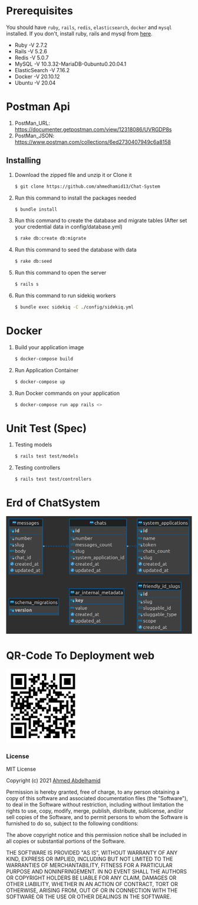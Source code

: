 # Prerequisites

You should have `ruby`, `rails`, `redis`, `elasticsearch`, `docker` and `mysql` installed. If you don't, install ruby, rails and mysql from [here](https://gorails.com/setup/ubuntu/20.04).

- Ruby -V 2.7.2
- Rails -V 5.2.6
- Redis -V 5.0.7
- MySQL -V 10.3.32-MariaDB-0ubuntu0.20.04.1
- ElasticSearch -V 7.16.2
- Docker -V 20.10.12
- Ubuntu -V 20.04

# Postman Api

1. PostMan_URL: https://documenter.getpostman.com/view/12318086/UVRGDP8s
2. PostMan_JSON: https://www.postman.com/collections/6ed2730407949c6a8158
## Installing

1. Download the zipped file and unzip it or Clone it
   ```sh
   $ git clone https://github.com/ahmedhamid13/Chat-System
   ```
2. Run this command to install the packages needed
   ```sh
   $ bundle install
   ```
3. Run this command to create the database and migrate tables (After set your credential data in config/database.yml)
   ```sh
   $ rake db:create db:migrate
   ```
4. Run this command to seed the database with data
   ```sh
   $ rake db:seed
   ```
5. Run this command to open the server
   ```sh
   $ rails s
   ```
6. Run this command to run sidekiq workers
   ```sh
   $ bundle exec sidekiq -C ./config/sidekiq.yml
   ```

# Docker

1. Build your application image
   ```sh
   $ docker-compose build
   ```
2. Run Application Container
   ```sh
   $ docker-compose up
   ```
3. Run Docker commands on your application
   ```sh
   $ docker-compose run app rails <>
   ```

# Unit Test (Spec)

1. Testing models
   ```sh
   $ rails test test/models
   ```
2. Testing controllers
   ```sh
   $ rails test test/controllers
   ```

# Erd of ChatSystem

<img src="https://github.com/ahmedhamid13/Chat-System/blob/master/erd_chat_system.png" alt="chat system erd" width="720">

# QR-Code To Deployment web

<img src="https://github.com/ahmedhamid13/Chat-System/blob/master/qrcode.png" alt="chat system qr code" width="200">

### License

MIT License

Copyright (c) 2021 [Ahmed Abdelhamid](https://github.com/ahmedhamid13)

Permission is hereby granted, free of charge, to any person obtaining a copy of this software and associated documentation files (the "Software"), to deal in the Software without restriction, including without limitation the rights to use, copy, modify, merge, publish, distribute, sublicense, and/or sell copies of the Software, and to permit persons to whom the Software is furnished to do so, subject to the following conditions:

The above copyright notice and this permission notice shall be included in all copies or substantial portions of the Software.

THE SOFTWARE IS PROVIDED "AS IS", WITHOUT WARRANTY OF ANY KIND, EXPRESS OR IMPLIED, INCLUDING BUT NOT LIMITED TO THE WARRANTIES OF MERCHANTABILITY, FITNESS FOR A PARTICULAR PURPOSE AND NONINFRINGEMENT. IN NO EVENT SHALL THE AUTHORS OR COPYRIGHT HOLDERS BE LIABLE FOR ANY CLAIM, DAMAGES OR OTHER LIABILITY, WHETHER IN AN ACTION OF CONTRACT, TORT OR OTHERWISE, ARISING FROM, OUT OF OR IN CONNECTION WITH THE SOFTWARE OR THE USE OR OTHER DEALINGS IN THE SOFTWARE.
